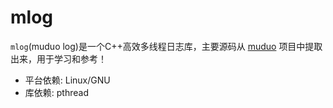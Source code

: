 # mlog
`mlog`(muduo log)是一个C++高效多线程日志库，主要源码从 [muduo](https://github.com/chenshuo/muduo) 项目中提取出来，用于学习和参考！
- 平台依赖: Linux/GNU
- 库依赖: pthread